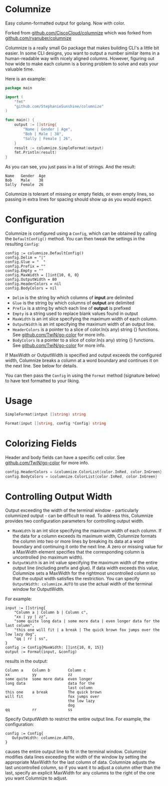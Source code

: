 Columnize
=========

Easy column-formatted output for golang. Now with color.

Forked from [github.com/CiscoCloud/columnize](//github.com/CiscoCloud/columnize) which was forked from [github.com/ryanuber/columnize](//github.com/ryanuber/columnize)

Columnize is a really small Go package that makes building CLI's a little bit
easier. In some CLI designs, you want to output a number similar items in a
human-readable way with nicely aligned columns. However, figuring out how wide
to make each column is a boring problem to solve and eats your valuable time.

Here is an example:

```go
package main

import (
    "fmt"
    "github.com/StephanieSunshine/columnize"
)

func main() {
    output := []string{
        "Name | Gender | Age",
        "Bob | Male | 38",
        "Sally | Female | 26",
    }
    result := columnize.SimpleFormat(output)
    fmt.Println(result)
}
```

As you can see, you just pass in a list of strings. And the result:

```
Name   Gender  Age
Bob    Male    38
Sally  Female  26
```

Columnize is tolerant of missing or empty fields, or even empty lines, so
passing in extra lines for spacing should show up as you would expect.

Configuration
=============

Columnize is configured using a `Config`, which can be obtained by calling the
`DefaultConfig()` method. You can then tweak the settings in the resulting
`Config`:

```
config := columnize.DefaultConfig()
config.Delim = "|"
config.Glue = "  "
config.Prefix = ""
config.Empty = ""
config.MaxWidth = []int{10, 0, 0}
config.OutputWidth = 80
config.HeaderColors = nil
config.BodyColors = nil
```

* `Delim` is the string by which columns of **input** are delimited
* `Glue` is the string by which columns of **output** are delimited
* `Prefix` is a string by which each line of **output** is prefixed
* `Empty` is a string used to replace blank values found in output
* `MaxWidth` is an int slice specifying the maximum width of each column.
* `OutputWidth` is an int specifying the maximum width of an output line.
* `HeaderColors` is a pointer to a slice of color.In<Color>(s any) string {} functions. See [github.com/TwiN/go-color](//github.com/TwiN/go-color) for more info.
* `BodyColors` is a pointer to a slice of color.In<Color>(s any) string {} functions. See [github.com/TwiN/go-color](//github.com/TwiN/go-color) for more info.

If MaxWidth or OutputWidth is specified and output exceeds the configured width, Columnize breaks a column at a word boundary and continues it on the next line. See below for details.

You can then pass the `Config` in using the `Format` method (signature below) to
have text formatted to your liking.

Usage
=====

```go
SimpleFormat(intput []string) string

Format(input []string, config *Config) string
```

Colorizing Fields
=================

Header and body fields can have a specific cell color. See [github.com/TwiN/go-color](//github.com/TwiN/go-color) for more info.

```go
config.HeaderColors = &columnize.ColorList{color.InRed, color.InGreen}
config.BodyColors = &columnize.ColorList{color.InRed, color.InGreen}

```

Controlling Output Width
========================

Output exceeding the width of the terminal window - particularly columnized output - can be difficult to read.  To address this, Columnize provides two configuration parameters for controlling output width.

* `MaxWidth` is an int slice specifying the maximum width of each column.  If the data for a column exceeds its maximum width, Columnize formats the column into two or more lines by breaking its data at a word boundary and continuing it onto the next line.  A zero or missing value for a MaxWidth element specifies that the corresponding column is uncontrolled (no maximum width).
* `OutputWidth` is an int value specifying the maximum width of the entire output line (including prefix and glue).  If data width exceeds this value, Columnize sets a MaxWidth for the rightmost uncontrolled column so that the output width satisfies the restriction.  You can specify `OutputWidth: columnize.AUTO` to use the actual width of the terminal window for OutputWidth.

For example:

    input := []string{
		"Column a | Column b | Column c",
		"xx | yy | zz",
		"some quite long data | some more data | even longer data for the last column",
		"this one will fit | a break | The quick brown fox jumps over the low lazy dog",
		"qq | rr | ss",
	}
	config := Config{MaxWidth: []int{10, 0, 15}}
	output := Format(input, &config)

results in the output:

    Column a    Column b        Column c
    xx          yy              zz
    some quite  some more data  even longer
    long data                   data for the
                                last column
    this one    a break         The quick brown
    will fit                    fox jumps over
                                the low lazy
                                dog
    qq          rr              ss

Specify OutputWidth to restrict the entire output line.  For example, the configuration:

    config := Config{
       OutputWidth: columnize.AUTO,
    }

causes the entire output line to fit in the terminal window.  Columnize modifies data lines exceeding the width of the window by setting the appropriate MaxWidth for the last column  of data.  Columnize adjusts the last uncontrolled column, so if you want it to adjust a column other than the last, specify an explicit MaxWidth for any columns to the right of the one you want Columnize to adjust.

